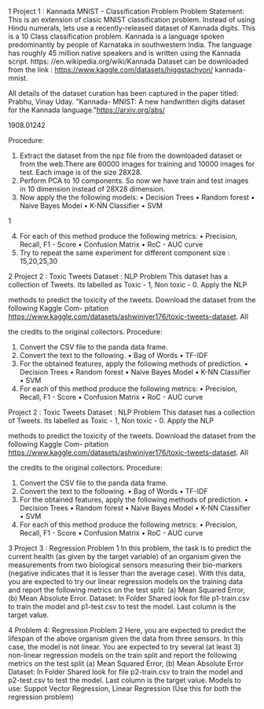 1 Project 1 : Kannada MNIST - Classification Problem
Problem Statement: This is an extension of clasic MNIST classification problem. Instead of using
Hindu numerals, lets use a recently-released dataset of Kannada digits. This is a 10 Class classification
problem.
Kannada is a language spoken predominantly by people of Karnataka in southwestern India. The
language has roughly 45 million native speakers and is written using the Kannada script. https:
//en.wikipedia.org/wiki/Kannada
Dataset can be downloaded from the link : https://www.kaggle.com/datasets/higgstachyon/
kannada-mnist.

All details of the dataset curation has been captured in the paper titled: Prabhu, Vinay Uday. "Kannada-
MNIST: A new handwritten digits dataset for the Kannada language."https://arxiv.org/abs/

1908.01242

Procedure:
1. Extract the dataset from the npz file from the downloaded dataset or from the web.There are
60000 images for training and 10000 images for test. Each image is of the size 28X28.
2. Perform PCA to 10 components. So now we have train and test images in 10 dimension instead
of 28X28 dimension.
3. Now apply the the following models:
• Decision Trees
• Random forest
• Naive Bayes Model
• K-NN Classifier
• SVM

1

4. For each of this method produce the following metrics:
• Precision, Recall, F1 - Score
• Confusion Matrix
• RoC - AUC curve
5. Try to repeat the same experiment for different component size : 15,20,25,30

2 Project 2 : Toxic Tweets Dataset : NLP Problem
This dataset has a collection of Tweets. Its labelled as Toxic - 1, Non toxic - 0. Apply the NLP

methods to predict the toxicity of the tweets. Download the dataset from the following Kaggle Com-
pitation https://www.kaggle.com/datasets/ashwiniyer176/toxic-tweets-dataset. All

the credits to the original collectors.
Procedure:
1. Convert the CSV file to the panda data frame.
2. Convert the text to the following.
• Bag of Words
• TF-IDF
3. For the obtained features, apply the following methods of prediction.
• Decision Trees
• Random forest
• Naive Bayes Model
• K-NN Classifier
• SVM
4. For each of this method produce the following metrics:
• Precision, Recall, F1 - Score
• Confusion Matrix
• RoC - AUC curve

Project 2 : Toxic Tweets Dataset : NLP Problem
This dataset has a collection of Tweets. Its labelled as Toxic - 1, Non toxic - 0. Apply the NLP

methods to predict the toxicity of the tweets. Download the dataset from the following Kaggle Com-
pitation https://www.kaggle.com/datasets/ashwiniyer176/toxic-tweets-dataset. All

the credits to the original collectors.
Procedure:
1. Convert the CSV file to the panda data frame.
2. Convert the text to the following.
• Bag of Words
• TF-IDF
3. For the obtained features, apply the following methods of prediction.
• Decision Trees
• Random forest
• Naive Bayes Model
• K-NN Classifier
• SVM
4. For each of this method produce the following metrics:
• Precision, Recall, F1 - Score
• Confusion Matrix
• RoC - AUC curve

3 Project 3 : Regression Problem 1
In this problem, the task is to predict the current health (as given by the target variable) of an organism
given the measurements from two biological sensors measuring their bio-markers (negative indicates
that it is lesser than the average case). With this data, you are expected to try our linear regression
models on the training data and report the following metrics on the test split: (a) Mean Squared Error,
(b) Mean Absolute Error.
Dataset: In Folder Shared look for file p1-train.csv to train the model and p1-test.csv to test the
model. Last column is the target value.

4 Problem 4: Regression Problem 2
Here, you are expected to predict the lifespan of the above organism given the data from three sensors.
In this case, the model is not linear. You are expected to try several (at least 3) non-linear regression
models on the train split and report the following metrics on the test split (a) Mean Squared Error, (b)
Mean Absolute Error
Dataset: In Folder Shared look for file p2-train.csv to train the model and p2-test.csv to test the
model. Last column is the target value.
Models to use: Suppot Vector Regression, Linear Regression (Use this for both the regression
problem)
